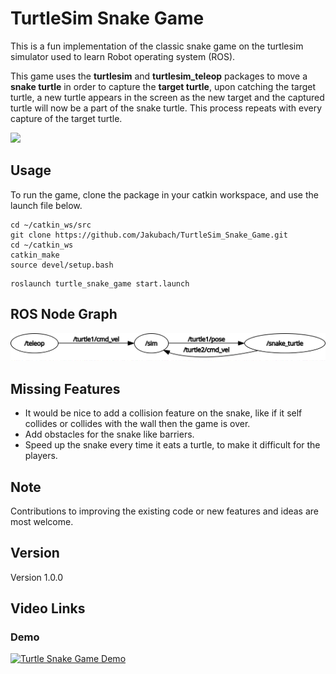 # TurtleSim Snake Game

This is a fun implementation of the classic snake game on the turtlesim simulator used to learn Robot operating system (ROS). 

This game uses the **turtlesim** and **turtlesim_teleop** packages to move a **snake turtle** in order to capture the **target turtle**, upon catching the target turtle, a new turtle appears in the screen as the new target and the captured turtle will now be a part of the snake turtle. This process repeats with every capture of the target turtle.

![](data/turtle_snake_gif2.gif)



## Usage

To run the game, clone the package in your catkin workspace, and use the launch file below.

```console
cd ~/catkin_ws/src
git clone https://github.com/Jakubach/TurtleSim_Snake_Game.git
cd ~/catkin_ws
catkin_make
source devel/setup.bash
```



```console
roslaunch turtle_snake_game start.launch
```



## ROS Node Graph

![](data/rosgraph1.png)



## Missing Features

* It would be nice to add a collision feature on the snake, like if it self collides or collides with the wall then the game is over.
* Add obstacles for the snake like barriers.
* Speed up the snake every time it eats a turtle, to make it difficult for the players.



## Note

Contributions to improving the existing code or new features and ideas are most welcome.



## Version

Version 1.0.0



## Video Links

### Demo

[![Turtle Snake Game Demo](http://img.youtube.com/vi/ALQ7u93EEtw/0.jpg)](https://www.youtube.com/watch?v=ALQ7u93EEtw)

